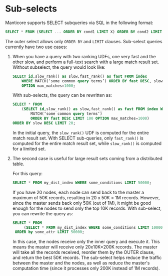 # Sub-selects

Manticore supports SELECT subqueries via SQL in the following format:

```sql
SELECT * FROM (SELECT ... ORDER BY cond1 LIMIT X) ORDER BY cond2 LIMIT Y
```

The outer select allows only `ORDER BY` and `LIMIT` clauses. Sub-select queries currently have two use cases:

1. When you have a query with two ranking UDFs, one very fast and the other slow, and perform a full-text search with a large match result set. Without subselect, the query would look like:

    ```sql
    SELECT id,slow_rank() as slow,fast_rank() as fast FROM index
        WHERE MATCH(‘some common query terms’) ORDER BY fast DESC, slow DESC LIMIT 20
        OPTION max_matches=1000;
    ```

    With sub-selects, the query can be rewritten as:

    ```sql
    SELECT * FROM
        (SELECT id,slow_rank() as slow,fast_rank() as fast FROM index WHERE
            MATCH(‘some common query terms’)
            ORDER BY fast DESC LIMIT 100 OPTION max_matches=1000)
    ORDER BY slow DESC LIMIT 20;
    ```

    In the initial query, the `slow_rank()` UDF is computed for the entire match result set. With SELECT sub-queries, only `fast_rank()` is computed for the entire match result set, while `slow_rank()` is computed for a limited set.

2. The second case is useful for large result sets coming from a distributed table.

    For this query:

    ```sql
    SELECT * FROM my_dist_index WHERE some_conditions LIMIT 50000;
    ```

    If you have 20 nodes, each node can send back to the master a maximum of 50K records, resulting in 20 x 50K = 1M records. However, since the master sends back only 50K (out of 1M), it might be good enough for the nodes to send only the top 10K records. With sub-select, you can rewrite the query as:

    ```sql
    SELECT * FROM
         (SELECT * FROM my_dist_index WHERE some_conditions LIMIT 10000)
     ORDER by some_attr LIMIT 50000;
    ```

    In this case, the nodes receive only the inner query and execute it. This means the master will receive only 20x10K=200K records. The master will take all the records received, reorder them by the OUTER clause, and return the best 50K records. The sub-select helps reduce the traffic between the master and the nodes, as well as reduce the master's computation time (since it processes only 200K instead of 1M records).
<!-- proofread -->

